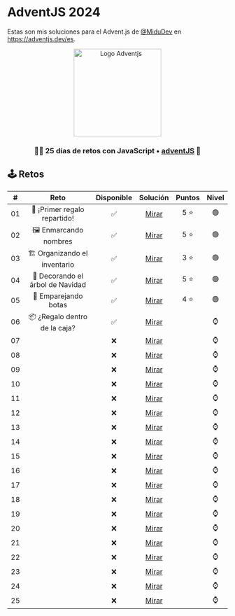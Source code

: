 # AdventJS 2024

Estas son mis soluciones para el Advent.js de [@MiduDev](https://github.com/midudev "@MiduDev") en https://adventjs.dev/es.

<p align="center"> 
  <img  
    height="200"
    src="https://github.com/user-attachments/assets/acb2747a-6c12-4f90-b975-0fcce495fe02"
    alt="Logo Adventjs"
  />
</p>

<h3 align="center">🧑‍🚀 25 días de retos con JavaScript • <a href="https://adventjs.dev">adventJS</a> 🚀</h3>

## 🕹️ Retos

|  #  |                  Reto                       |   Disponible    |                Solución                  |  Puntos  |  Nivel  |
| :-: | :------------------------------------------------------------------: | :------------:  | :----------------------------------------: | :---------: | :---------: |
| 01  |   🎁 ¡Primer regalo repartido!    |       ✅        | [Mirar](Reto%2301.js) |   5 ⭐   |    🟢    |  
| 02  |       🖼 Enmarcando nombres       |       ✅        | [Mirar](Reto%2302.js) |   5 ⭐   |    🟢    |  
| 03  |   🏗 Organizando el inventario    |       ✅        | [Mirar](Reto%2303.js) |   3 ⭐   |    🟢    |  
| 04  | 🎄 Decorando el árbol de Navidad  |       ✅        | [Mirar](Reto%2304.js) |   5 ⭐   |    🟢    |  
| 05  |       👞 Emparejando botas        |       ✅        | [Mirar](Reto%2305.js) |   4 ⭐   |    🟢    |  
| 06  |   📦 ¿Regalo dentro de la caja?   |       ✅        | [Mirar](Reto%2306.js) |         |    ⌚    |  
| 07  |                                   |       ❌        | [Mirar](Reto%2307.js) |         |    ⌚    |  
| 08  |                                   |       ❌        | [Mirar](Reto%2308.js) |         |    ⌚    |  
| 09  |                                   |       ❌        | [Mirar](Reto%2309.js) |         |    ⌚    |  
| 10  |                                   |       ❌        | [Mirar](Reto%2310.js) |         |    ⌚    |  
| 11  |                                   |       ❌        | [Mirar](Reto%2311.js) |         |    ⌚    |  
| 12  |                                   |       ❌        | [Mirar](Reto%2312.js) |         |    ⌚    |  
| 13  |                                   |       ❌        | [Mirar](Reto%2313.js) |         |    ⌚    |  
| 14  |                                   |       ❌        | [Mirar](Reto%2314.js) |         |    ⌚    |  
| 15  |                                   |       ❌        | [Mirar](Reto%2315.js) |         |    ⌚    |  
| 16  |                                   |       ❌        | [Mirar](Reto%2316.js) |         |    ⌚    |  
| 17  |                                   |       ❌        | [Mirar](Reto%2317.js) |         |    ⌚    |  
| 18  |                                   |       ❌        | [Mirar](Reto%2318.js) |         |    ⌚    |  
| 19  |                                   |       ❌        | [Mirar](Reto%2319.js) |         |    ⌚    |  
| 20  |                                   |       ❌        | [Mirar](Reto%2320.js) |         |    ⌚    |  
| 21  |                                   |       ❌        | [Mirar](Reto%2321.js) |         |    ⌚    |  
| 22  |                                   |       ❌        | [Mirar](Reto%2322.js) |         |    ⌚    |  
| 23  |                                   |       ❌        | [Mirar](Reto%2323.js) |         |    ⌚    |  
| 24  |                                   |       ❌        | [Mirar](Reto%2324.js) |         |    ⌚    |  
| 25  |                                   |       ❌        | [Mirar](Reto%2325.js) |         |    ⌚    |  

